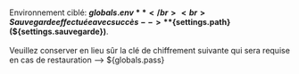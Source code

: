 <br>Environnement ciblé: **${globals.env}**</br>
<br>Sauvegarde effectuée avec succès --> **${settings.path}** **(${settings.sauvegarde})**. </br>
<br>Veuillez conserver en lieu sûr la clé de chiffrement suivante qui sera requise en cas de restauration —> ${globals.pass}</br>  

